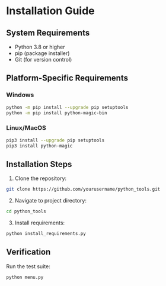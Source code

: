 # Installation Guide

## System Requirements

- Python 3.8 or higher
- pip (package installer)
- Git (for version control)

## Platform-Specific Requirements

### Windows
```bash
python -m pip install --upgrade pip setuptools
python -m pip install python-magic-bin
```

### Linux/MacOS
```bash
pip3 install --upgrade pip setuptools
pip3 install python-magic
```

## Installation Steps

1. Clone the repository:
```bash
git clone https://github.com/yourusername/python_tools.git
```

2. Navigate to project directory:
```bash
cd python_tools
```

3. Install requirements:
```bash
python install_requirements.py
```

## Verification

Run the test suite:
```bash
python menu.py
```
